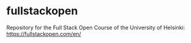 # fullstackopen
Repository for the Full Stack Open Course of the University of Helsinki: https://fullstackopen.com/en/
